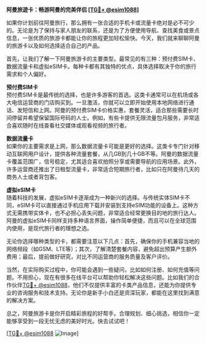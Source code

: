 **阿曼旅遊卡：畅游阿曼的完美伴侣 [[TG💪+ @esim1088](https://t.me/s/esim1088)]**

如果你计划前往阿曼旅行，那么拥有一张合适的手机卡或流量卡绝对是必不可少的。无论是为了保持与家人朋友的联系，还是为了方便使用导航、查找美食或景点信息，一张优质的旅游卡都能让你的旅程更加轻松愉快。今天，我们就来聊聊阿曼的旅游卡以及如何选择适合自己的产品。

首先，让我们了解一下阿曼旅游卡的主要类型。最常见的有三种：预付费SIM卡、数据流量卡和虚拟eSIM卡。每种卡都有其独特的优点，具体选择取决于你的旅行需求和个人偏好。

**预付费SIM卡**  
预付费SIM卡是最传统的选择，也是许多游客的首选。这类卡通常可以在机场或各大电信运营商的门店购买到。一旦激活，你就可以立即开始使用本地网络进行通话、发短信和上网。阿曼的预付费SIM卡价格实惠，套餐灵活，适合那些需要长时间停留并希望保留国际号码的人士。例如，有些卡提供无限流量包月服务，非常适合喜欢随时在线查看社交媒体或观看视频的旅行者。

**数据流量卡**  
如果你的主要需求是上网，那么数据流量卡可能是更好的选择。这类卡专门针对移动互联网用户设计，提供各种流量套餐，从几GB到几十GB不等。阿曼的数据流量卡覆盖范围广，信号稳定，尤其适合喜欢拍照分享或需要导航的应用场景。此外，许多运营商还推出了日租型流量卡，非常适合短期旅行者，比如只在阿曼待几天的商务人士或者背包客。

**虚拟eSIM卡**  
随着科技的发展，虚拟eSIM卡逐渐成为一种新兴的选择。与传统实体SIM卡不同，eSIM卡可以直接通过手机应用下载并安装到支持eSIM功能的设备上。这种方式无需携带实体卡，也不必担心丢失问题，非常适合经常更换目的地的旅行达人。阿曼的虚拟eSIM卡同样支持多种语言界面，操作简单便捷，而且可以在全球范围内使用，是现代旅行者的理想之选。

无论你选择哪种类型的卡，都需要注意以下几点：首先，确保你的手机兼容当地的网络频段（如GSM、LTE等）；其次，了解清楚套餐内容，避免超出预算产生额外费用；最后，提前做好研究，对比不同运营商的服务质量及客户评价。

当然，在实际购买过程中，你可能会遇到一些疑问，比如如何注册、如何充值等问题。不用担心，现在有很多在线平台可以帮助你轻松解决这些问题。比如我们的合作伙伴[TG💪+ @esim1088](https://t.me/s/esim1088)，他们不仅提供丰富的卡类产品信息，还能为你提供专业的咨询服务和技术支持。无论你是新手小白还是资深玩家，都能在这里找到满意的解决方案。

总之，阿曼旅游卡是你开启精彩旅程的好帮手。合理规划、细心挑选，相信你一定能够享受到一段无忧无虑的美好时光。快去试试吧！

[[TG💪+ @esim1088](https://t.me/s/esim1088) ![Image](https://i.postimg.cc/4NQfJmqS/Snipaste-2025-05-13-00-14-12.png)]